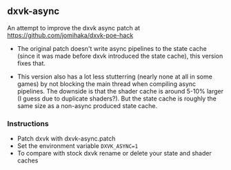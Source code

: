 ## dxvk-async
An attempt to improve the dxvk async patch at https://github.com/jomihaka/dxvk-poe-hack

 - The original patch doesn't write async pipelines to the state cache (since it was made before dxvk introduced the state cache), this version fixes that.

 - This version also has a lot less stutterring (nearly none at all in some games) by not blocking the main thread when compiling async pipelines. The downside is that the shader cache is around 5-10% larger (I guess due to duplicate shaders?). But the state cache is roughly the same size as a non-async produced state cache.

### Instructions

* Patch dxvk with dxvk-async.patch
* Set the environment variable `DXVK_ASYNC=1`
* To compare with stock dxvk rename or delete your state and shader caches
